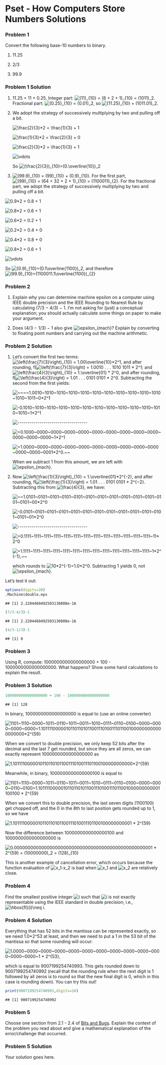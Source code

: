Pset - How Computers Store Numbers Solutions
================

### Problem 1

Convert the following base-10 numbers to binary.

1.  11.25

2.  2/3

3.  99.9

### Problem 1 Solution

1.  11.25 = 11 + 0.25. Integer part:
    ![(11)\_{10} = (8 + 2 + 1)\_{10} = (1011)\_2](https://latex.codecogs.com/png.image?%5Cdpi%7B110%7D&space;%5Cbg_white&space;%2811%29_%7B10%7D%20%3D%20%288%20%2B%202%20%2B%201%29_%7B10%7D%20%3D%20%281011%29_2 "(11)_{10} = (8 + 2 + 1)_{10} = (1011)_2").
    Fractional part:
    ![(0.25)\_{10} = (0.01)\_2](https://latex.codecogs.com/png.image?%5Cdpi%7B110%7D&space;%5Cbg_white&space;%280.25%29_%7B10%7D%20%3D%20%280.01%29_2 "(0.25)_{10} = (0.01)_2"),
    so
    ![(11.25)\_{10} = (1011.01)\_2](https://latex.codecogs.com/png.image?%5Cdpi%7B110%7D&space;%5Cbg_white&space;%2811.25%29_%7B10%7D%20%3D%20%281011.01%29_2 "(11.25)_{10} = (1011.01)_2").

2.  We adopt the strategy of successively multiplying by two and pulling
    off a bit.

    ![\\frac{2}{3}\*2 = \\frac{1}{3} + 1](https://latex.codecogs.com/png.image?%5Cdpi%7B110%7D&space;%5Cbg_white&space;%5Cfrac%7B2%7D%7B3%7D%2A2%20%3D%20%5Cfrac%7B1%7D%7B3%7D%20%2B%201 "\frac{2}{3}*2 = \frac{1}{3} + 1")

    ![\\frac{1}{3}\*2 = \\frac{2}{3} + 0](https://latex.codecogs.com/png.image?%5Cdpi%7B110%7D&space;%5Cbg_white&space;%5Cfrac%7B1%7D%7B3%7D%2A2%20%3D%20%5Cfrac%7B2%7D%7B3%7D%20%2B%200 "\frac{1}{3}*2 = \frac{2}{3} + 0")

    ![\\frac{2}{3}\*2 = \\frac{1}{3} + 1](https://latex.codecogs.com/png.image?%5Cdpi%7B110%7D&space;%5Cbg_white&space;%5Cfrac%7B2%7D%7B3%7D%2A2%20%3D%20%5Cfrac%7B1%7D%7B3%7D%20%2B%201 "\frac{2}{3}*2 = \frac{1}{3} + 1")

    ![\\vdots](https://latex.codecogs.com/png.image?%5Cdpi%7B110%7D&space;%5Cbg_white&space;%5Cvdots "\vdots")

    So
    ![(\\frac{2}{3})\_{10}=(0.\\overline{10})\_2](https://latex.codecogs.com/png.image?%5Cdpi%7B110%7D&space;%5Cbg_white&space;%28%5Cfrac%7B2%7D%7B3%7D%29_%7B10%7D%3D%280.%5Coverline%7B10%7D%29_2 "(\frac{2}{3})_{10}=(0.\overline{10})_2")

3.  ![(99.9)\_{10} = (99)\_{10} + (0.9)\_{10}](https://latex.codecogs.com/png.image?%5Cdpi%7B110%7D&space;%5Cbg_white&space;%2899.9%29_%7B10%7D%20%3D%20%2899%29_%7B10%7D%20%2B%20%280.9%29_%7B10%7D "(99.9)_{10} = (99)_{10} + (0.9)_{10}").
    For the first part,
    ![(99)\_{10} = (64 + 32 + 2 + 1)\_{10} = (1100011)\_{2}](https://latex.codecogs.com/png.image?%5Cdpi%7B110%7D&space;%5Cbg_white&space;%2899%29_%7B10%7D%20%3D%20%2864%20%2B%2032%20%2B%202%20%2B%201%29_%7B10%7D%20%3D%20%281100011%29_%7B2%7D "(99)_{10} = (64 + 32 + 2 + 1)_{10} = (1100011)_{2}").
    For the fractional part, we adopt the strategy of successively
    multiplying by two and pulling off a bit.

![0.9\*2 = 0.8 + 1](https://latex.codecogs.com/png.image?%5Cdpi%7B110%7D&space;%5Cbg_white&space;0.9%2A2%20%3D%200.8%20%2B%201 "0.9*2 = 0.8 + 1")

![0.8\*2 = 0.6 + 1](https://latex.codecogs.com/png.image?%5Cdpi%7B110%7D&space;%5Cbg_white&space;0.8%2A2%20%3D%200.6%20%2B%201 "0.8*2 = 0.6 + 1")

![0.6\*2 = 0.2 + 1](https://latex.codecogs.com/png.image?%5Cdpi%7B110%7D&space;%5Cbg_white&space;0.6%2A2%20%3D%200.2%20%2B%201 "0.6*2 = 0.2 + 1")

![0.2\*2 = 0.4 + 0](https://latex.codecogs.com/png.image?%5Cdpi%7B110%7D&space;%5Cbg_white&space;0.2%2A2%20%3D%200.4%20%2B%200 "0.2*2 = 0.4 + 0")

![0.4\*2 = 0.8 + 0](https://latex.codecogs.com/png.image?%5Cdpi%7B110%7D&space;%5Cbg_white&space;0.4%2A2%20%3D%200.8%20%2B%200 "0.4*2 = 0.8 + 0")

![0.8\*2 = 0.6 + 1](https://latex.codecogs.com/png.image?%5Cdpi%7B110%7D&space;%5Cbg_white&space;0.8%2A2%20%3D%200.6%20%2B%201 "0.8*2 = 0.6 + 1")

![\\vdots](https://latex.codecogs.com/png.image?%5Cdpi%7B110%7D&space;%5Cbg_white&space;%5Cvdots "\vdots")

So
![(0.9)\_{10}=(0.1\\overline{1100})\_2](https://latex.codecogs.com/png.image?%5Cdpi%7B110%7D&space;%5Cbg_white&space;%280.9%29_%7B10%7D%3D%280.1%5Coverline%7B1100%7D%29_2 "(0.9)_{10}=(0.1\overline{1100})_2"),
and therefore
![(99.9)\_{10}=(1100011.1\\overline{1100})\_{2}](https://latex.codecogs.com/png.image?%5Cdpi%7B110%7D&space;%5Cbg_white&space;%2899.9%29_%7B10%7D%3D%281100011.1%5Coverline%7B1100%7D%29_%7B2%7D "(99.9)_{10}=(1100011.1\overline{1100})_{2}")

### Problem 2

1.  Explain why you can determine machine epsilon on a computer using
    IEEE double precision and the IEEE Rounding to Nearest Rule by
    calculating (7/3 − 4/3) − 1. I’m not asking for (just) a conceptual
    explanation; you should actually calculate some things on paper to
    make your argument.

2.  Does (4/3 − 1/3) − 1 also give
    ![\\epsilon\_{mach}](https://latex.codecogs.com/png.image?%5Cdpi%7B110%7D&space;%5Cbg_white&space;%5Cepsilon_%7Bmach%7D "\epsilon_{mach}")?
    Explain by converting to floating point numbers and carrying out the
    machine arithmetic.

### Problem 2 Solution

1.  Let’s convert the first two terms:
    ![\\left(\\frac{7}{3}\\right)\_{10} = 1.00\\overline{10}\*2^1](https://latex.codecogs.com/png.image?%5Cdpi%7B110%7D&space;%5Cbg_white&space;%5Cleft%28%5Cfrac%7B7%7D%7B3%7D%5Cright%29_%7B10%7D%20%3D%201.00%5Coverline%7B10%7D%2A2%5E1 "\left(\frac{7}{3}\right)_{10} = 1.00\overline{10}*2^1"),
    and after rounding,
    fl![\\left(\\frac{7}{3}\\right) = 1.0010 . . . 1010 1011 \* 2^1](https://latex.codecogs.com/png.image?%5Cdpi%7B110%7D&space;%5Cbg_white&space;%5Cleft%28%5Cfrac%7B7%7D%7B3%7D%5Cright%29%20%3D%201.0010%20.%20.%20.%201010%201011%20%2A%202%5E1 "\left(\frac{7}{3}\right) = 1.0010 . . . 1010 1011 * 2^1");
    and
    ![\\left(\\frac{4}{3}\\right)\_{10} = 1.\\overline{01} \* 2^0](https://latex.codecogs.com/png.image?%5Cdpi%7B110%7D&space;%5Cbg_white&space;%5Cleft%28%5Cfrac%7B4%7D%7B3%7D%5Cright%29_%7B10%7D%20%3D%201.%5Coverline%7B01%7D%20%2A%202%5E0 "\left(\frac{4}{3}\right)_{10} = 1.\overline{01} * 2^0"),
    and after rounding,
    fl![\\left(\\frac{4}{3}\\right) = 1.01 . . . 0101 0101 \* 2^0](https://latex.codecogs.com/png.image?%5Cdpi%7B110%7D&space;%5Cbg_white&space;%5Cleft%28%5Cfrac%7B4%7D%7B3%7D%5Cright%29%20%3D%201.01%20.%20.%20.%200101%200101%20%2A%202%5E0 "\left(\frac{4}{3}\right) = 1.01 . . . 0101 0101 * 2^0").
    Subtracting the second from the first yields:

    ![\~\~\~\~1.0010\~1010\~1010\~1010\~1010\~1010\~1010\~1010\~1010\~1010\~1010\~1010\~1011\~0\*2^1](https://latex.codecogs.com/png.image?%5Cdpi%7B110%7D&space;%5Cbg_white&space;~~~~1.0010~1010~1010~1010~1010~1010~1010~1010~1010~1010~1010~1010~1011~0%2A2%5E1 "~~~~1.0010~1010~1010~1010~1010~1010~1010~1010~1010~1010~1010~1010~1011~0*2^1")

    ![-0.1010\~1010\~1010\~1010\~1010\~1010\~1010\~1010\~1010\~1010\~1010\~1010\~1010\~1\*2^1](https://latex.codecogs.com/png.image?%5Cdpi%7B110%7D&space;%5Cbg_white&space;-0.1010~1010~1010~1010~1010~1010~1010~1010~1010~1010~1010~1010~1010~1%2A2%5E1 "-0.1010~1010~1010~1010~1010~1010~1010~1010~1010~1010~1010~1010~1010~1*2^1")

    ![-----------------------------------](https://latex.codecogs.com/png.image?%5Cdpi%7B110%7D&space;%5Cbg_white&space;----------------------------------- "-----------------------------------")

    ![=0.1000\~0000\~0000\~0000\~0000\~0000\~0000\~0000\~0000\~0000\~0000\~0000\~0000\~1\*2^1](https://latex.codecogs.com/png.image?%5Cdpi%7B110%7D&space;%5Cbg_white&space;%3D0.1000~0000~0000~0000~0000~0000~0000~0000~0000~0000~0000~0000~0000~1%2A2%5E1 "=0.1000~0000~0000~0000~0000~0000~0000~0000~0000~0000~0000~0000~0000~1*2^1")

    ![=1.0000\~0000\~0000\~0000\~0000\~0000\~0000\~0000\~0000\~0000\~0000\~0000\~0001\*2^0.\~\~](https://latex.codecogs.com/png.image?%5Cdpi%7B110%7D&space;%5Cbg_white&space;%3D1.0000~0000~0000~0000~0000~0000~0000~0000~0000~0000~0000~0000~0001%2A2%5E0.~~ "=1.0000~0000~0000~0000~0000~0000~0000~0000~0000~0000~0000~0000~0001*2^0.~~")

    When we subtract 1 from this amount, we are left with
    ![\\epsilon\_{mach}](https://latex.codecogs.com/png.image?%5Cdpi%7B110%7D&space;%5Cbg_white&space;%5Cepsilon_%7Bmach%7D "\epsilon_{mach}").

2.  Now
    ![\\left(\\frac{1}{3}\\right)\_{10} = 1.\\overline{01}\*2^{-2}](https://latex.codecogs.com/png.image?%5Cdpi%7B110%7D&space;%5Cbg_white&space;%5Cleft%28%5Cfrac%7B1%7D%7B3%7D%5Cright%29_%7B10%7D%20%3D%201.%5Coverline%7B01%7D%2A2%5E%7B-2%7D "\left(\frac{1}{3}\right)_{10} = 1.\overline{01}*2^{-2}"),
    and after rounding,
    fl![\\left(\\frac{1}{3}\\right) = 1.01 . . . 0101 0101 \* 2^{−2}](https://latex.codecogs.com/png.image?%5Cdpi%7B110%7D&space;%5Cbg_white&space;%5Cleft%28%5Cfrac%7B1%7D%7B3%7D%5Cright%29%20%3D%201.01%20.%20.%20.%200101%200101%20%2A%202%5E%7B%E2%88%922%7D "\left(\frac{1}{3}\right) = 1.01 . . . 0101 0101 * 2^{−2}").
    Subtracting this from
    ![\\frac{4}{3}](https://latex.codecogs.com/png.image?%5Cdpi%7B110%7D&space;%5Cbg_white&space;%5Cfrac%7B4%7D%7B3%7D "\frac{4}{3}"),
    we have:

    ![\~\~1.0101\~0101\~0101\~0101\~0101\~0101\~0101\~0101\~0101\~0101\~0101\~0101\~0101\~00\*2^0](https://latex.codecogs.com/png.image?%5Cdpi%7B110%7D&space;%5Cbg_white&space;~~1.0101~0101~0101~0101~0101~0101~0101~0101~0101~0101~0101~0101~0101~00%2A2%5E0 "~~1.0101~0101~0101~0101~0101~0101~0101~0101~0101~0101~0101~0101~0101~00*2^0")

    ![-0.0101\~0101\~0101\~0101\~0101\~0101\~0101\~0101\~0101\~0101\~0101\~0101\~0101\~01\*2^0](https://latex.codecogs.com/png.image?%5Cdpi%7B110%7D&space;%5Cbg_white&space;-0.0101~0101~0101~0101~0101~0101~0101~0101~0101~0101~0101~0101~0101~01%2A2%5E0 "-0.0101~0101~0101~0101~0101~0101~0101~0101~0101~0101~0101~0101~0101~01*2^0")

    ![-----------------------------------](https://latex.codecogs.com/png.image?%5Cdpi%7B110%7D&space;%5Cbg_white&space;----------------------------------- "-----------------------------------")

    ![=0.1111\~1111\~1111\~1111\~1111\~1111\~1111\~1111\~1111\~1111\~1111\~1111\~1111\~11\*2^0](https://latex.codecogs.com/png.image?%5Cdpi%7B110%7D&space;%5Cbg_white&space;%3D0.1111~1111~1111~1111~1111~1111~1111~1111~1111~1111~1111~1111~1111~11%2A2%5E0 "=0.1111~1111~1111~1111~1111~1111~1111~1111~1111~1111~1111~1111~1111~11*2^0")

    ![=1.1111\~1111\~1111\~1111\~1111\~1111\~1111\~1111\~1111\~1111\~1111\~1111\~1111\~1\*2^{-1},\~\~](https://latex.codecogs.com/png.image?%5Cdpi%7B110%7D&space;%5Cbg_white&space;%3D1.1111~1111~1111~1111~1111~1111~1111~1111~1111~1111~1111~1111~1111~1%2A2%5E%7B-1%7D%2C~~ "=1.1111~1111~1111~1111~1111~1111~1111~1111~1111~1111~1111~1111~1111~1*2^{-1},~~")

    which rounds to
    ![10\*2^{-1}=1.0\*2^0](https://latex.codecogs.com/png.image?%5Cdpi%7B110%7D&space;%5Cbg_white&space;10%2A2%5E%7B-1%7D%3D1.0%2A2%5E0 "10*2^{-1}=1.0*2^0").
    Subtracting 1 yields 0, not
    ![\\epsilon\_{mach}.](https://latex.codecogs.com/png.image?%5Cdpi%7B110%7D&space;%5Cbg_white&space;%5Cepsilon_%7Bmach%7D. "\epsilon_{mach}.")

Let’s test it out:

``` r
options(digits=20)
.Machine$double.eps
```

    ## [1] 2.2204460492503130808e-16

``` r
(7/3-4/3)-1
```

    ## [1] 2.2204460492503130808e-16

``` r
(4/3-1/3)-1
```

    ## [1] 0

### Problem 3

Using R, compute: 1000000000000000000 + 100 - 1000000000000000000. What
happens? Show some hand calculations to explain the result.

### Problem 3 Solution

``` r
1000000000000000000 + 100 - 1000000000000000000
```

    ## [1] 128

In binary, 1000000000000000000 is equal to (use an online converter)

![1101\~1110\~0000\~1011\~0110\~1011\~0011\~1010\~0111\~0110\~0100\~0000\~0000\~0000\~0000=1.10111100000101101101011001110100111011001000000000000000000\*2^{59}](https://latex.codecogs.com/png.image?%5Cdpi%7B110%7D&space;%5Cbg_white&space;1101~1110~0000~1011~0110~1011~0011~1010~0111~0110~0100~0000~0000~0000~0000%3D1.10111100000101101101011001110100111011001000000000000000000%2A2%5E%7B59%7D "1101~1110~0000~1011~0110~1011~0011~1010~0111~0110~0100~0000~0000~0000~0000=1.10111100000101101101011001110100111011001000000000000000000*2^{59}")

When we convert to double precision, we only keep 52 bits after the
decimal and the last 7 get rounded, but since they are all zeros, we can
exactly represent 1000000000000000000 as

![1.1011110000010110110101100111010011101100100000000000\*2^{59}](https://latex.codecogs.com/png.image?%5Cdpi%7B110%7D&space;%5Cbg_white&space;1.1011110000010110110101100111010011101100100000000000%2A2%5E%7B59%7D "1.1011110000010110110101100111010011101100100000000000*2^{59}")

Meanwhile, in binary, 1000000000000000100 is equal to

![1101\~1110\~0000\~1011\~0110\~1011\~0011\~1010\~0111\~0110\~0100\~0000\~0000\~0110\~0100=1.10111100000101101101011001110100111011001000000000001100100 \* 2^{59}](https://latex.codecogs.com/png.image?%5Cdpi%7B110%7D&space;%5Cbg_white&space;1101~1110~0000~1011~0110~1011~0011~1010~0111~0110~0100~0000~0000~0110~0100%3D1.10111100000101101101011001110100111011001000000000001100100%20%2A%202%5E%7B59%7D "1101~1110~0000~1011~0110~1011~0011~1010~0111~0110~0100~0000~0000~0110~0100=1.10111100000101101101011001110100111011001000000000001100100 * 2^{59}")

When we convert this to double precision, the last seven digits
(1100100) get chopped off, and the 0 in the 8th to last position gets
rounded up to 1, so we have

![1.1011110000010110110101100111010011101100100000000001 \* 2^{59}](https://latex.codecogs.com/png.image?%5Cdpi%7B110%7D&space;%5Cbg_white&space;1.1011110000010110110101100111010011101100100000000001%20%2A%202%5E%7B59%7D "1.1011110000010110110101100111010011101100100000000001 * 2^{59}")

Now the difference between 1000000000000000100 and 1000000000000000000
is

![
0.000000000000000000000000000000000000000000000000001 \* 2^{59} = (10000000)\_2 = (128)\_{10}
](https://latex.codecogs.com/png.image?%5Cdpi%7B110%7D&space;%5Cbg_white&space;%0A0.000000000000000000000000000000000000000000000000001%20%2A%202%5E%7B59%7D%20%3D%20%2810000000%29_2%20%3D%20%28128%29_%7B10%7D%0A "
0.000000000000000000000000000000000000000000000000001 * 2^{59} = (10000000)_2 = (128)_{10}
")

This is another example of cancellation error, which occurs because the
function evaluation of
![x\_1-x\_2](https://latex.codecogs.com/png.image?%5Cdpi%7B110%7D&space;%5Cbg_white&space;x_1-x_2 "x_1-x_2")
is bad when
![x\_1](https://latex.codecogs.com/png.image?%5Cdpi%7B110%7D&space;%5Cbg_white&space;x_1 "x_1")
and
![x\_2](https://latex.codecogs.com/png.image?%5Cdpi%7B110%7D&space;%5Cbg_white&space;x_2 "x_2")
are relatively close.

### Problem 4

Find the smallest positive integer
![i](https://latex.codecogs.com/png.image?%5Cdpi%7B110%7D&space;%5Cbg_white&space;i "i")
such that
![i](https://latex.codecogs.com/png.image?%5Cdpi%7B110%7D&space;%5Cbg_white&space;i "i")
is not exactly representable using the IEEE standard in double
precision; i.e.,
![\\hbox{fl}(i)\\neq i](https://latex.codecogs.com/png.image?%5Cdpi%7B110%7D&space;%5Cbg_white&space;%5Chbox%7Bfl%7D%28i%29%5Cneq%20i "\hbox{fl}(i)\neq i").

### Problem 4 Solution

Everything that has 52 bits in the mantissa can be represented exactly,
so we need 1.0\*2^53 at least, and then we need to put a 1 in the 53 bit
of the mantissa so that some rounding will occur:

![1.0000\~0000\~0000\~0000\~0000\~0000\~0000\~0000\~0000\~0000\~0000\~0000\~0000\~1 \* 2^{53}, ](https://latex.codecogs.com/png.image?%5Cdpi%7B110%7D&space;%5Cbg_white&space;1.0000~0000~0000~0000~0000~0000~0000~0000~0000~0000~0000~0000~0000~1%20%2A%202%5E%7B53%7D%2C%20 "1.0000~0000~0000~0000~0000~0000~0000~0000~0000~0000~0000~0000~0000~1 * 2^{53}, ")

which is equal to 9007199254740993. This gets rounded down to
9007199254740992 (recall that the rounding rule when the next digit is 1
followed by all zeros is to round so that the new final digit is 0,
which in this case is rounding down). You can try this out!

``` r
print(9007199254740993,digits=16)
```

    ## [1] 9007199254740992

### Problem 5

Choose one section from 2.1 - 2.4 of [Bits and
Bugs](https://epubs.siam.org/doi/book/10.1137/1.9781611975567). Explain
the context of the problem you read about and give a mathematical
explanation of the error/challenge that occurred.

### Problem 5 Solution

Your solution goes here.
